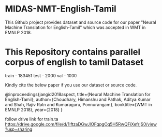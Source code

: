 # MIDAS-NMT-English-Tamil

This Github project provides dataset and source code for our paper "Neural Machine Translation for English-Tamil" which was accepted in WMT in EMNLP 2018.

This Repository contains parallel corpus of english to tamil Dataset
=======================
train - 183451
test - 2000
val - 1000

Kindly cite the below paper if you use our dataset or source code.

@inproceedings{jangid2018aspect,
 title={Neural Machine Translation for English-Tamil},
 author={Choudhary, Himanshu and Pathak, Aditya Kumar and Shah, Rajiv Ratn and Kumaraguru, Ponnurangam},
 booktitle={WMT in EMNLP 2018},
 year={2018}
}



follow drive link for train.ta
https://drive.google.com/file/d/1IftzaDGwJIOFqpgCq5H5RwQFiXefrjS0/view?usp=sharing
